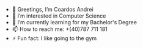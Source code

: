 - 👋 Greetings, I’m Coardos Andrei
- 👀 I’m interested in Computer Science
- 🌱 I’m currently learning for my Bachelor's Degree
- 📫 How to reach me: +(40)787 711 181
- ⚡ Fun fact: I like going to the gym

<!---
CoardosAndrei/CoardosAndrei is a ✨ special ✨ repository because its `README.md` (this file) appears on your GitHub profile.
You can click the Preview link to take a look at your changes.
--->
